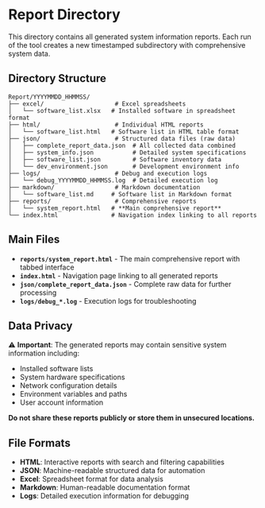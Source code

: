 # Report Directory

This directory contains all generated system information reports. Each run of the tool creates a new timestamped subdirectory with comprehensive system data.

## Directory Structure

```
Report/YYYYMMDD_HHMMSS/
├── excel/                    # Excel spreadsheets
│   └── software_list.xlsx   # Installed software in spreadsheet format
├── html/                     # Individual HTML reports  
│   └── software_list.html   # Software list in HTML table format
├── json/                     # Structured data files (raw data)
│   ├── complete_report_data.json  # All collected data combined
│   ├── system_info.json           # Detailed system specifications
│   ├── software_list.json         # Software inventory data
│   └── dev_environment.json       # Development environment info
├── logs/                     # Debug and execution logs
│   └── debug_YYYYMMDD_HHMMSS.log  # Detailed execution log
├── markdown/                 # Markdown documentation
│   └── software_list.md     # Software list in Markdown format
├── reports/                  # Comprehensive reports
│   └── system_report.html   # **Main comprehensive report**
└── index.html               # Navigation index linking to all reports
```

## Main Files

- **`reports/system_report.html`** - The main comprehensive report with tabbed interface
- **`index.html`** - Navigation page linking to all generated reports
- **`json/complete_report_data.json`** - Complete raw data for further processing
- **`logs/debug_*.log`** - Execution logs for troubleshooting

## Data Privacy

⚠️ **Important**: The generated reports may contain sensitive system information including:
- Installed software lists
- System hardware specifications
- Network configuration details
- Environment variables and paths
- User account information

**Do not share these reports publicly or store them in unsecured locations.**

## File Formats

- **HTML**: Interactive reports with search and filtering capabilities
- **JSON**: Machine-readable structured data for automation
- **Excel**: Spreadsheet format for data analysis
- **Markdown**: Human-readable documentation format
- **Logs**: Detailed execution information for debugging 